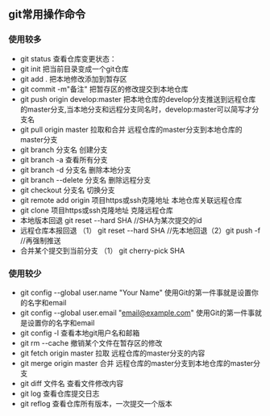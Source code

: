 ## git常用操作命令

### 使用较多
* git status    查看仓库变更状态：
* git init   把当前目录变成一个git仓库
* git add .    把本地修改添加到暂存区
* git commit -m"备注"  把暂存区的修改提交到本地仓库
* git push origin develop:master   把本地仓库的develop分支推送到远程仓库的master分支,当本地分支和远程分支同名时，develop:master可以简写才分支名
* git pull origin master    拉取和合并  远程仓库的master分支到本地仓库的master分支
* git branch 分支名         创建分支
* git branch -a	查看所有分支
* git branch -d 分支名           删除本地分支
* git branch --delete 分支名       删除远程分支
* git checkout 分支名         切换分支
* git remote add origin 项目https或ssh克隆地址               本地仓库关联远程仓库
* git clone 项目https或ssh克隆地址                 克隆远程仓库
* 本地版本回退              git reset --hard SHA  //SHA为某次提交的id
* 远程仓库本报回退          （1） git reset --hard SHA //先本地回退（2）git push -f //再强制推送
* 合并某个提交到当前分支          （1） git cherry-pick SHA


### 使用较少
* git config --global user.name "Your Name"      使用Git的第一件事就是设置你的名字和email
* git config --global user.email "email@example.com"        使用Git的第一件事就是设置你的名字和email
* git config -l     查看本地git用户名和邮箱
* git rm --cache <fileUrl>   撤销某个文件在暂存区的修改
* git fetch origin master    拉取  远程仓库的master分支的内容
* git merge origin master    合并  远程仓库的master分支到本地仓库的master分支
* git diff 文件名          查看文件修改内容
* git log      查看仓库提交日志 
* git reflog   查看仓库所有版本，一次提交一个版本 
